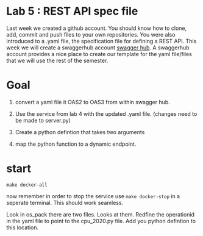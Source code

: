 # Lab 5 : REST API spec file

Last week we created a github account. You should know how to clone, add, commit and push files to your own repositories. You were also introduced to a .yaml file, the specification file for defining a REST API.  This week we will create a swaggerhub account [swagger hub](https://app.swaggerhub.com/signup?channel=directWithinApp). A swaggerhub account provides a nice place to create our template for the yaml file/files that we will use the rest of the semester.

# Goal 

1) convert a yaml file it OAS2 to OAS3 from within swagger hub. 

2) Use the service from lab 4 with the updated .yaml file. (changes need to be made to server.py)

3) Create a python defintion that takes two arguments 

4) map the python function to a dynamic endpoint. 


# start

`make docker-all`

now remember in order to stop the service use `make docker-stop` in a seperate terminal. This should work seamless. 

Look in os_pack there are two files. Looks at them. Redfine the operationid in the yaml file to point to the cpu_2020.py file. Add you python defintion to this location.



